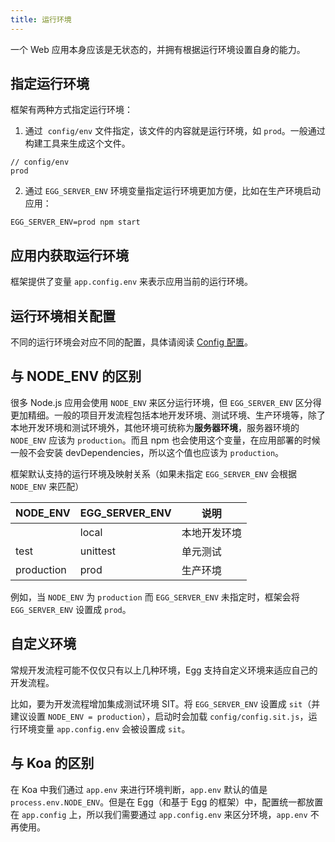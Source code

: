 ```yaml
---
title: 运行环境
---
```


一个 Web 应用本身应该是无状态的，并拥有根据运行环境设置自身的能力。

## 指定运行环境

框架有两种方式指定运行环境：

1. 通过  `config/env` 文件指定，该文件的内容就是运行环境，如 `prod`。一般通过构建工具来生成这个文件。

```
// config/env
prod
```

2. 通过 `EGG_SERVER_ENV` 环境变量指定运行环境更加方便，比如在生产环境启动应用：

```shell
EGG_SERVER_ENV=prod npm start
```

## 应用内获取运行环境

框架提供了变量 `app.config.env` 来表示应用当前的运行环境。

## 运行环境相关配置

不同的运行环境会对应不同的配置，具体请阅读 [Config 配置](./config.md)。

## 与 NODE_ENV 的区别

很多 Node.js 应用会使用 `NODE_ENV` 来区分运行环境，但 `EGG_SERVER_ENV` 区分得更加精细。一般的项目开发流程包括本地开发环境、测试环境、生产环境等，除了本地开发环境和测试环境外，其他环境可统称为**服务器环境**，服务器环境的 `NODE_ENV` 应该为 `production`。而且 npm 也会使用这个变量，在应用部署的时候一般不会安装 devDependencies，所以这个值也应该为 `production`。

框架默认支持的运行环境及映射关系（如果未指定 `EGG_SERVER_ENV` 会根据 `NODE_ENV` 来匹配）

| NODE_ENV   | EGG_SERVER_ENV | 说明         |
| ---------- | -------------- | ------------ |
|            | local          | 本地开发环境 |
| test       | unittest       | 单元测试     |
| production | prod           | 生产环境     |

例如，当 `NODE_ENV` 为 `production` 而 `EGG_SERVER_ENV` 未指定时，框架会将 `EGG_SERVER_ENV` 设置成 `prod`。

## 自定义环境

常规开发流程可能不仅仅只有以上几种环境，Egg 支持自定义环境来适应自己的开发流程。

比如，要为开发流程增加集成测试环境 SIT。将 `EGG_SERVER_ENV` 设置成 `sit`（并建议设置 `NODE_ENV = production`），启动时会加载 `config/config.sit.js`，运行环境变量 `app.config.env` 会被设置成 `sit`。

## 与 Koa 的区别

在 Koa 中我们通过 `app.env` 来进行环境判断，`app.env` 默认的值是 `process.env.NODE_ENV`。但是在 Egg（和基于 Egg 的框架）中，配置统一都放置在 `app.config` 上，所以我们需要通过 `app.config.env` 来区分环境，`app.env` 不再使用。
